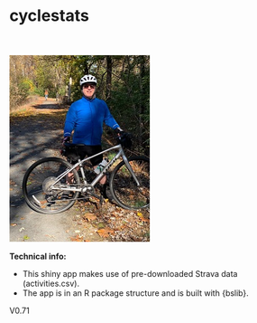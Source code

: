 # cyclestats
<br><br>
![](bike.jpg)

**Technical info:**
 -  This shiny app makes use of pre-downloaded Strava data (activities.csv).
 -  The app is in an R package structure and is built with {bslib}.
 
 V0.71
